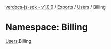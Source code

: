[verdocs-js-sdk - v1.0.0](../README.md) / [Exports](../modules.md) / [Users](Users.md) / Billing

# Namespace: Billing

[Users](Users.md).Billing
